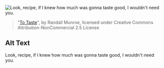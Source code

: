 ![Look, recipe, if I knew how much was gonna taste good, I wouldn't need you.](https://imgs.xkcd.com/comics/to_taste.png)
> "[To Taste](https://xkcd.com/1639/)", by Randall Munroe, licensed under Creative Commons Attribution-NonCommercial 2.5 License

## Alt Text
Look, recipe, if I knew how much was gonna taste good, I wouldn't need you.
